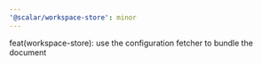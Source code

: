 ```yaml
---
'@scalar/workspace-store': minor
---
```


feat(workspace-store): use the configuration fetcher to bundle the document

